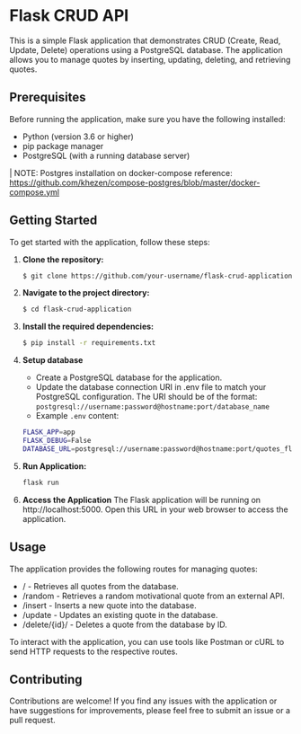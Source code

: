 # Flask CRUD API

This is a simple Flask application that demonstrates CRUD (Create, Read, Update, Delete) operations using a PostgreSQL database. The application allows you to manage quotes by inserting, updating, deleting, and retrieving quotes.

## Prerequisites

Before running the application, make sure you have the following installed:

- Python (version 3.6 or higher)
- pip package manager
- PostgreSQL (with a running database server)

| NOTE: Postgres installation on docker-compose reference: 
https://github.com/khezen/compose-postgres/blob/master/docker-compose.yml

## Getting Started

To get started with the application, follow these steps:

1. **Clone the repository:**

   ```bash
   $ git clone https://github.com/your-username/flask-crud-application.git

2. **Navigate to the project directory:**
    ```bash
    $ cd flask-crud-application
3. **Install the required dependencies:**
    ```bash
    $ pip install -r requirements.txt

4. **Setup database**
    - Create a PostgreSQL database for the application.
    - Update the database connection URI in .env file to match your PostgreSQL configuration. The URI should be of the format: 
    `postgresql://username:password@hostname:port/database_name`
    - Example `.env` content:
    ```bash
    FLASK_APP=app
    FLASK_DEBUG=False
    DATABASE_URL=postgresql://username:password@hostname:port/quotes_flask_curd
    ```
    
5. **Run Application:**
    ```bash
    flask run
6. **Access the Application**
    The Flask application will be running on http://localhost:5000. Open this URL in your web browser to access the application.

## Usage
The application provides the following routes for managing quotes:

- / - Retrieves all quotes from the database.
- /random - Retrieves a random motivational quote from an external API.
- /insert - Inserts a new quote into the database.
- /update - Updates an existing quote in the database.
- /delete/{id}/ - Deletes a quote from the database by ID.

To interact with the application, you can use tools like Postman or cURL to send HTTP requests to the respective routes.

## Contributing
Contributions are welcome! If you find any issues with the application or have suggestions for improvements, please feel free to submit an issue or a pull request.
